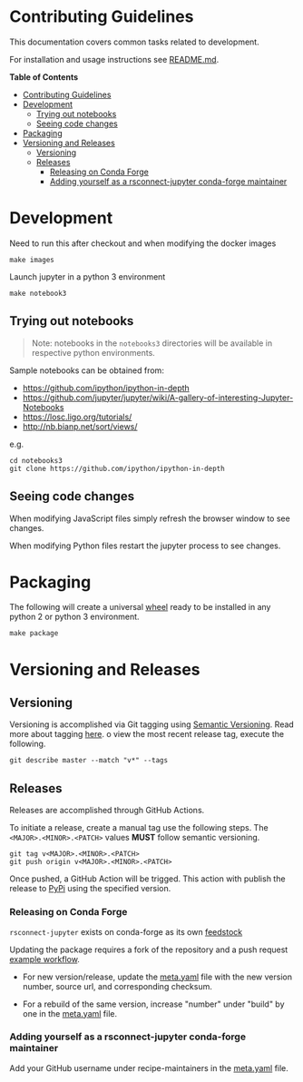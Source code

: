 # Contributing Guidelines

This documentation covers common tasks related to development.

For installation and usage instructions see [README.md](./README.md).

<!-- markdown-toc start - Don't edit this section. Run M-x markdown-toc-refresh-toc -->
**Table of Contents**

- [Contributing Guidelines](#contributing-guidelines)
- [Development](#development)
    - [Trying out notebooks](#trying-out-notebooks)
    - [Seeing code changes](#seeing-code-changes)
- [Packaging](#packaging)
- [Versioning and Releases](#versioning-and-releases)
    - [Versioning](#versioning)
    - [Releases](#releases)
        - [Releasing on Conda Forge](#releasing-on-conda-forge)
        - [Adding yourself as a rsconnect-jupyter conda-forge maintainer](#adding-yourself-as-a-rsconnect-jupyter-conda-forge-maintainer)

<!-- markdown-toc end -->

# Development

Need to run this after checkout and when modifying the docker images

    make images

Launch jupyter in a python 3 environment

    make notebook3

## Trying out notebooks

> Note: notebooks in the `notebooks3` directories will be available in respective python environments.

Sample notebooks can be obtained from:

- https://github.com/ipython/ipython-in-depth
- https://github.com/jupyter/jupyter/wiki/A-gallery-of-interesting-Jupyter-Notebooks
- https://losc.ligo.org/tutorials/
- http://nb.bianp.net/sort/views/

e.g.

```
cd notebooks3
git clone https://github.com/ipython/ipython-in-depth
```

## Seeing code changes

When modifying JavaScript files simply refresh the browser window to see
changes.

When modifying Python files restart the jupyter process to see changes.

# Packaging

The following will create a universal [wheel](https://pythonwheels.com/) ready
to be installed in any python 2 or python 3 environment.

    make package
# Versioning and Releases

## Versioning

Versioning is accomplished via Git tagging using [Semantic Versioning](https://semver.org/). Read more about tagging [here](https://git-scm.com/book/en/v2/Git-Basics-Tagging).
o view the most recent release tag, execute the following.

```shell
git describe master --match "v*" --tags
```

## Releases

Releases are accomplished through GitHub Actions.

To initiate a release, create a manual tag use the following steps. The `<MAJOR>.<MINOR>.<PATCH>` values **MUST** follow semantic versioning.

    git tag v<MAJOR>.<MINOR>.<PATCH>
    git push origin v<MAJOR>.<MINOR>.<PATCH>

Once pushed, a GitHub Action will be trigged. This action with publish the release to [PyPi](https://pypi.org/project/rsconnect-jupyter/) using the specified version.

### Releasing on Conda Forge

`rsconnect-jupyter` exists on conda-forge as its own [feedstock](https://github.com/conda-forge/rsconnect-jupyter-feedstock)

Updating the package requires a fork of the repository and a push request [example workflow](https://conda-forge.org/docs/maintainer/updating_pkgs.html#example-workflow-for-updating-a-package). 

- For new version/release, update the [meta.yaml](https://github.com/conda-forge/rsconnect-jupyter-feedstock/blob/master/recipe/meta.yaml) file with the new version number, source url, and corresponding checksum.

- For a rebuild of the same version, increase "number" under "build" by one in the [meta.yaml](https://github.com/conda-forge/rsconnect-jupyter-feedstock/blob/master/recipe/meta.yaml) file.

### Adding yourself as a rsconnect-jupyter conda-forge maintainer

Add your GitHub username under recipe-maintainers in the [meta.yaml](https://github.com/conda-forge/rsconnect-jupyter-feedstock/blob/master/recipe/meta.yaml) file.

